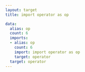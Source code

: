 ```yaml
---
layout: target
title: import operator as op

data:
  alias: op
  count: 6
  imports:
  - alias: op
    count: 6
    import: import operator as op
    target: operator
  target: operator
---
```

